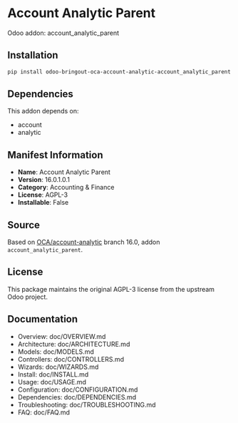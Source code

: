 # Account Analytic Parent

Odoo addon: account_analytic_parent

## Installation

```bash
pip install odoo-bringout-oca-account-analytic-account_analytic_parent
```

## Dependencies

This addon depends on:
- account
- analytic

## Manifest Information

- **Name**: Account Analytic Parent
- **Version**: 16.0.1.0.1
- **Category**: Accounting & Finance
- **License**: AGPL-3
- **Installable**: False

## Source

Based on [OCA/account-analytic](https://github.com/OCA/account-analytic) branch 16.0, addon `account_analytic_parent`.

## License

This package maintains the original AGPL-3 license from the upstream Odoo project.

## Documentation

- Overview: doc/OVERVIEW.md
- Architecture: doc/ARCHITECTURE.md
- Models: doc/MODELS.md
- Controllers: doc/CONTROLLERS.md
- Wizards: doc/WIZARDS.md
- Install: doc/INSTALL.md
- Usage: doc/USAGE.md
- Configuration: doc/CONFIGURATION.md
- Dependencies: doc/DEPENDENCIES.md
- Troubleshooting: doc/TROUBLESHOOTING.md
- FAQ: doc/FAQ.md
